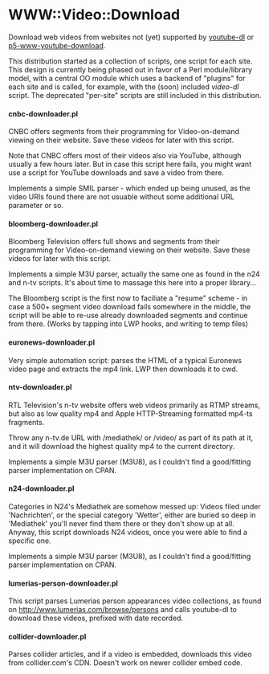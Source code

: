 # WWW::Video::Download

Download web videos from websites not (yet) supported by [youtube-dl](https://github.com/rg3/youtube-dl) or [p5-www-youtube-download](https://github.com/xaicron/p5-www-youtube-download).

This distribution started as a collection of scripts, one script for each site. This design is currently being phased out in favor of a Perl module/library model, with a central OO module which uses a backend of "plugins" for each site and is called, for example, with the (soon) included *video-dl* script. The deprecated "per-site" scripts are still included in this distribution.

#### cnbc-downloader.pl

CNBC offers segments from their programming for Video-on-demand viewing on their website. Save these videos for later with this script.

Note that CNBC offers most of their videos also via YouTube, although usually a few hours later. But in case this script here fails, you might want use a script for YouTube downloads and save a video from there.

Implements a simple SMIL parser - which ended up being unused, as the video URIs found there are not usuable without some additional URL parameter or so.

#### bloomberg-downloader.pl

Bloomberg Television offers full shows and segments from their programming for Video-on-demand viewing on their website. Save these videos for later with this script.

Implements a simple M3U parser, actually the same one as found in the n24 and n-tv scripts. It's about time to massage this here into a proper library...

The Bloomberg script is the first now to faciliate a "resume" scheme - in case a 500+ segment video download fails somewhere in the middle, the script will be able to re-use already downloaded segments and continue from there. (Works by tapping into LWP hooks, and writing to temp files)

#### euronews-downloader.pl

Very simple automation script: parses the HTML of a typical Euronews video page and extracts the mp4 link. LWP then downloads it to cwd.

#### ntv-downloader.pl

RTL Television's n-tv website offers web videos primarily as RTMP streams, but also as low quality mp4 and Apple HTTP-Streaming formatted mp4-ts fragments.

Throw any n-tv.de URL with /mediathek/ or /video/ as part of its path at it, and it will download the highest quality mp4 to the current directory.

Implements a simple M3U parser (M3U8), as I couldn't find a good/fitting parser implementation on CPAN.

#### n24-downloader.pl

Categories in N24's Mediathek are somehow messed up: Videos filed under 'Nachrichten', or the special category 'Wetter', either are buried so deep in 'Mediathek' you'll never find them there or they don't show up at all. Anyway, this script downloads N24 videos, once you were able to find a specific one.

Implements a simple M3U parser (M3U8), as I couldn't find a good/fitting parser implementation on CPAN.

#### lumerias-person-downloader.pl

This script parses Lumerias person appearances video collections, as found on http://www.lumerias.com/browse/persons and calls youtube-dl to download these videos, prefixed with date recorded.

#### collider-downloader.pl

Parses collider articles, and if a video is embedded, downloads this video from collider.com's CDN. Doesn't work on newer collider embed code.
